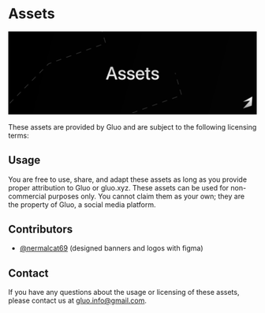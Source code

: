 # Assets

![cover](cover.svg)

These assets are provided by Gluo and are subject to the following licensing terms:

## Usage

You are free to use, share, and adapt these assets as long as you provide proper attribution to Gluo or gluo.xyz.
These assets can be used for non-commercial purposes only.
You cannot claim them as your own; they are the property of Gluo, a social media platform.

## Contributors

- [@nermalcat69](https://github.com/nermalcat69) (designed banners and logos with figma)

## Contact

If you have any questions about the usage or licensing of these assets, please contact us at <gluo.info@gmail.com>.
